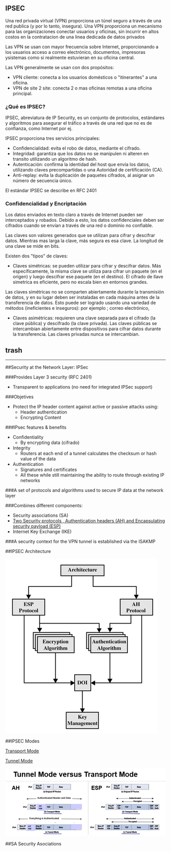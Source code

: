 ## IPSEC

Una red privada virtual (VPN) proporciona un túnel seguro a través de una red publica (y por lo tanto, insegura). Una VPN proporciona un mecanismo para las organizaciones conectar usuarios y oficinas, sin incurrir en altos costos en la contratacion de una linea dedicada de datos privados


Las VPN se usan con mayor frecuencia sobre Internet, proporcionando a los usuarios acceso a correo electrónico, documentos, impresoras ysistemas como si realmente estuvieran en su oficina central.

Las VPN generalmente se usan con dos propósitos:

- VPN cliente: conecta a los usuarios domésticos o "itinerantes" a una oficina.
- VPN de site 2 site: conecta 2 o mas oficinas remotas a una oficina principal.


### ¿Qué es IPSEC?

IPSEC, abreviatura de IP Security, es un conjunto de protocolos, estándares y algoritmos para asegurar el tráfico a través de una red que no es de confianza, como Internet por ej.

IPSEC proporciona tres servicios principales:

- Confidencialidad: evita el robo de datos, mediante el cifrado.
- Integridad: garantiza que los datos no se manipulen ni alteren en transito utilizando un algoritmo de hash.
- Autenticación: confirma la identidad del host que envía los datos, utilizando claves precompartidas o una Autoridad de certificación (CA).
- Anti-replay: evita la duplicación de paquetes cifrados, al asignar un número de secuencia único.

El estándar IPSEC se describe en RFC 2401

### Confidencialidad y Encriptación

Los datos enviados en texto claro a través de Internet pueden ser interceptados y robados. Debido a esto, los datos confidenciales deben ser cifrados cuando se envían a través de una red o dominio no confiable.

Las claves son valores generados que se utilizan para cifrar y descifrar datos. Mientras mas larga la clave, más segura es esa clave. La longitud de una clave se mide en bits.

Existen dos "tipos" de claves:

- Claves simétricas: se pueden utilizar para cifrar y descifrar datos. Más específicamente, la misma clave se utiliza para cifrar un paquete (en el origen) y luego descifrar ese paquete (en el destino). El cifrado de llave simetrica es eficiente, pero no escala bien en entornos grandes.

Las claves simétricas no se comparten abiertamente durante la transmisión de datos, y en su lugar deben ser instaladas en cada máquina antes de la transferencia de datos. Esto puede ser logrado usando una variedad de métodos (ineficientes e inseguros): por ejemplo ; correo electrónico, 


- Claves asimétricas: requieren una clave separada para el cifrado (la clave pública) y descifrado (la clave privada). Las claves públicas se intercambian abiertamente entre dispositivos para cifrar datos durante la transferencia. Las claves privadas nunca se intercambian.











## trash
-------------------------

##Security at the Network Layer: IPSec

###Provides Layer 3 security (RFC 2401)
- Transparent to applications (no need for integrated IPSec support)

###Objetives

- Protect the IP header content against active or passive attacks using:
  - Header authentication
  - Encrypting Content

###IPsec features & benefits
- Confidentiality
  - By encrypting data (cifrado)
- Integrity
  - Routers at each end of a tunnel calculates the checksum or hash value of the data
- Authentication
  - Signatures and certificates
  - All these while still maintaining the ability to route through existing IP networks

###A set of protocols and algorithms used to secure IP data at the network layer

###Combines different components:
- Security associations (SA)
- [Two Security protocols , Authentication headers (AH) and Encapsulating security payload (ESP) ](https://github.com/pumanzor/security/blob/master/protocol/ipsec/security_protocol.md)
- Internet Key Exchange (IKE)

###A security context for the VPN tunnel is established via the ISAKMP

##IPSEC Architecture

![alt tag](https://github.com/pumanzor/security/blob/master/protocol/ipsec/img/arquitectura1.jpg)

##IPSEC Modes

[Transport Mode](https://github.com/pumanzor/security/blob/master/protocol/ipsec/transport_mode.md)

[Tunnel Mode](https://github.com/pumanzor/security/blob/master/protocol/ipsec/tunnel_mode.md)

![alt tag](https://github.com/pumanzor/security/blob/master/protocol/ipsec/img/tunnel_vs_transport.jpg)

##SA Security Asociations
